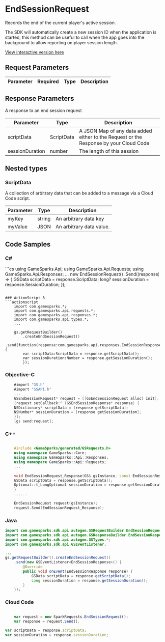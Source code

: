
# EndSessionRequest


Records the end of the current player's active session.

The SDK will automatically create a new session ID when the application is started, this method can be useful to call when the app goes into the background to allow reporting on player session length.


<a href="https://api.gamesparks.net/#endsessionrequest" target="_gsapi">View interactive version here</a>

## Request Parameters

Parameter | Required | Type | Description
--------- | -------- | ---- | -----------

## Response Parameters


A response to an end session request

Parameter | Type | Description
--------- | ---- | -----------
scriptData | ScriptData | A JSON Map of any data added either to the Request or the Response by your Cloud Code
sessionDuration | number | The length of this session

## Nested types

### ScriptData

A collection of arbitrary data that can be added to a message via a Cloud Code script.

Parameter | Type | Description
--------- | ---- | -----------
myKey | string | An arbitrary data key
myValue | JSON | An arbitrary data value.


## Code Samples

<h3>C#</h3>
```cs
	using GameSparks.Api;
	using GameSparks.Api.Requests;
	using GameSparks.Api.Responses;
	...
	new EndSessionRequest()
		.Send((response) => {
		GSData scriptData = response.ScriptData; 
		long? sessionDuration = response.SessionDuration; 
		});

```

### ActionScript 3
```actionscript
	import com.gamesparks.*;
	import com.gamesparks.api.requests.*;
	import com.gamesparks.api.responses.*;
	import com.gamesparks.api.types.*;
	...
	
	gs.getRequestBuilder()
	    .createEndSessionRequest()
		.send(function(response:com.gamesparks.api.responses.EndSessionResponse):void {
		var scriptData:ScriptData = response.getScriptData(); 
		var sessionDuration:Number = response.getSessionDuration(); 
		});

```

### Objective-C
```objectivec
	#import "GS.h"
	#import "GSAPI.h"
	...
	GSEndSessionRequest* request = [[GSEndSessionRequest alloc] init];
	[request setCallback:^ (GSEndSessionResponse* response) {
	NSDictionary* scriptData = [response getScriptData]; 
	NSNumber* sessionDuration = [response getSessionDuration]; 
	}];
	[gs send:request];

```

### C++
```cpp

	#include <GameSparks/generated/GSRequests.h>
	using namespace GameSparks::Core;
	using namespace GameSparks::Api::Responses;
	using namespace GameSparks::Api::Requests;
	...
	
	void EndSessionRequest_Response(GS& gsInstance, const EndSessionResponse& response) {
	GSData scriptData = response.getScriptData(); 
	Optional::t_LongOptional sessionDuration = response.getSessionDuration(); 
	}
	......
	
	EndSessionRequest request(gsInstance);
	request.Send(EndSessionRequest_Response);
```

### Java
```java
import com.gamesparks.sdk.api.autogen.GSRequestBuilder.EndSessionRequest;
import com.gamesparks.sdk.api.autogen.GSResponseBuilder.EndSessionResponse;
import com.gamesparks.sdk.api.autogen.GSTypes.*;
import com.gamesparks.sdk.api.GSEventListener;

...
gs.getRequestBuilder().createEndSessionRequest()
	.send(new GSEventListener<EndSessionResponse>() {
		@Override
		public void onEvent(EndSessionResponse response) {
			GSData scriptData = response.getScriptData(); 
			Long sessionDuration = response.getSessionDuration(); 
		}
	});

```

### Cloud Code
```javascript

	var request = new SparkRequests.EndSessionRequest();
	var response = request.Send();
	
var scriptData = response.scriptData; 
var sessionDuration = response.sessionDuration; 
```


